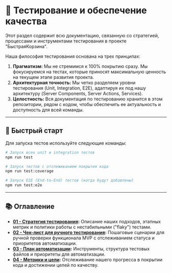 # 🧪 Тестирование и обеспечение качества

Этот раздел содержит всю документацию, связанную со стратегией, процессами и инструментами тестирования в проекте "БыстраяКорзина".

Наша философия тестирования основана на трех принципах:
1.  **Прагматизм:** Мы не стремимся к 100% покрытию сразу. Мы фокусируемся на тестах, которые приносят максимальную ценность на текущем этапе развития проекта.
2.  **Архитектурная точность:** Мы четко разделяем уровни тестирования (Unit, Integration, E2E), адаптируя их под нашу архитектуру (Server Components, Server Actions, Services).
3.  **Целостность:** Вся документация по тестированию хранится в этом репозитории, рядом с кодом, чтобы обеспечить ее актуальность и доступность для всей команды.

---

## 🚀 Быстрый старт

Для запуска тестов используйте следующие команды:

```bash
# Запуск всех unit и integration тестов
npm run test

# Запуск тестов с отслеживанием покрытия кода
npm run test:coverage

# Запуск E2E (End-to-End) тестов (когда будут добавлены)
npm run test:e2e
```

---

## 📚 Оглавление

-   **[01 - Стратегия тестирования](./01-strategy.md):** Описание наших подходов, этапных метрик и политики работы с нестабильными ("flaky") тестами.
-   **[02 - Чек-лист для ручного тестирования](./02-manual-checklist.md):** Пошаговые сценарии для ручной проверки функционала MVP с отслеживанием статуса и приоритетов автоматизации.
-   **[03 - План автоматизации](./03-automation-plan.md):** Инструменты, структура тестовых файлов и приоритеты для автоматизации.
-   **[04 - Метрики и цели](./04-metrics.md):** Отслеживание нашего прогресса в покрытии кода и достижении целей по качеству.